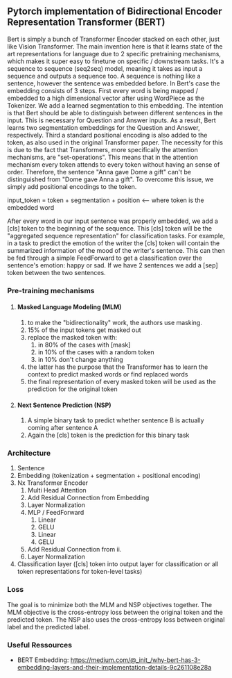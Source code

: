 Pytorch implementation of Bidirectional Encoder Representation Transformer (BERT)
---------------------------------------------------------------------------------
Bert is simply a bunch of Transformer Encoder stacked on each other, just like Vision Transformer.
The main invention here is that it learns state of the art representations for language due to 2
specific pretraining mechanisms, which makes it super easy to finetune on specific / downstream tasks.
It's a sequence to sequence (seq2seq) model, meaning it takes as input a sequence and outputs a sequence too.
A sequence is nothing like a sentence, however the sentence was embedded before. In Bert's case the embedding
consists of 3 steps. First every word is being mapped / embedded to a high dimensional vector after using WordPiece as the Tokenizer.
We add a learned segmentation to this embedding. The intention is that Bert should be able to distinguish between
different sentences in the input. This is necessary for Question and Answer inputs. As a result, Bert learns two
segmentation embeddings for the Question and Answer, respectively. Third a standard positional encoding is also
added to the token, as also used in the original Transformer paper. The necessity for this is due to the fact
that Transformers, more specifically the attention mechanisms, are "set-operations". This means that in the attention
mechanism every token attends to every token without having an sense of order. Therefore, the sentence
"Anna gave Dome a gift" can't be distinguished from "Dome gave Anna a gift". To overcome this issue, we simply
add positional encodings to the token.

input_token = token + segmentation + position <-- where token is the embedded word

After every word in our input sentence was properly embedded, we add a [cls] token to the beginning of the
sequence. This [cls] token will be the "aggregated sequence representation" for classification tasks.
For example, in a task to predict the emotion of the writer the [cls] token will contain the summarized
information of the mood of the writer's sentence. This can then be fed through a simple FeedForward to get a
classification over the sentence's emotion: happy or sad.
If we have 2 sentences we add a [sep] token between the two sentences.

### Pre-training mechanisms
1. #### Masked Language Modeling (MLM)
   1. to make the "bidirectionality" work, the authors use masking.
   2. 15% of the input tokens get masked out
   3. replace the masked token with:
      1. in 80% of the cases with [mask]
      2. in 10% of the cases with a random token
      3. in 10% don't change anything
   4. the latter has the purpose that the Transformer has to learn the context to predict masked words or find replaced words
   5. the final representation of every masked token will be used as the prediction for the original token

2. #### Next Sentence Prediction (NSP)
   1. A simple binary task to predict whether sentence B is actually coming after sentence A
   2. Again the [cls] token is the prediction for this binary task

### Architecture
1. Sentence
2. Embedding (tokenization + segmentation + positional encoding)
3. Nx Transformer Encoder
   1. Multi Head Attention
   2. Add Residual Connection from Embedding
   3. Layer Normalization
   4. MLP / FeedForward
      1. Linear
      2. GELU
      3. Linear
      4. GELU
   5. Add Residual Connection from ii.
   6. Layer Normalization
4. Classification layer ([cls] token into output layer for classification or all token representations for token-level tasks)

### Loss
The goal is to minimize both the MLM and NSP objectives together.
The MLM objective is the cross-entropy loss between the original token and the predicted token.
The NSP also uses the cross-entropy loss between original label and the predicted label.

### Useful Ressources
- BERT Embedding: https://medium.com/@_init_/why-bert-has-3-embedding-layers-and-their-implementation-details-9c261108e28a
